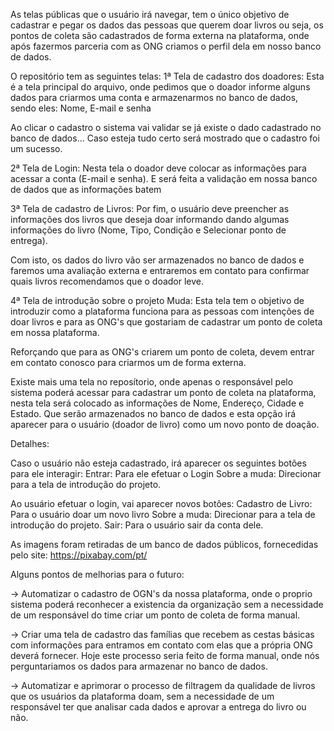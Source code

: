 As telas públicas que o usuário irá navegar, tem o único objetivo de cadastrar e pegar os dados das pessoas que querem doar livros
ou seja, os pontos de coleta são cadastrados de forma externa na plataforma, onde após fazermos parceria com as ONG criamos o perfil
dela em nosso banco de dados.

O repositório tem as seguintes telas:
1ª Tela de cadastro dos doadores:
Esta é a tela principal do arquivo, onde pedimos que o doador informe alguns dados para criarmos uma conta e armazenarmos no banco de
dados, sendo eles: Nome, E-mail e senha

Ao clicar o cadastro o sistema vai validar se já existe o dado cadastrado no banco de dados... Caso esteja tudo certo será mostrado
que o cadastro foi um sucesso.

2ª Tela de Login:
Nesta tela o doador deve colocar as informações para acessar a conta (E-mail e senha). E será feita a validação em nossa banco de
dados que as informações batem

3ª Tela de cadastro de Livros:
Por fim, o usuário deve preencher as informações dos livros que deseja doar informando dando algumas informações do livro (Nome,
Tipo, Condição e Selecionar ponto de entrega).

Com isto, os dados do livro vão ser armazenados no banco de dados e faremos uma avaliação externa e entraremos em contato para
confirmar quais livros recomendamos que o doador leve.

4ª Tela de introdução sobre o projeto Muda:
Esta tela tem o objetivo de introduzir como a plataforma funciona para as pessoas com intenções de doar livros e para as ONG's
que gostariam de cadastrar um ponto de coleta em nossa plataforma.

Reforçando que para as ONG's criarem um ponto de coleta, devem entrar em contato conosco para criarmos um de forma externa.

Existe mais uma tela no reposítorio, onde apenas o responsável pelo sistema poderá acessar para cadastrar um ponto de coleta na
plataforma, nesta tela será colocado as informações de Nome, Endereço, Cidade e Estado. Que serão armazenados no banco de dados e
esta opção irá aparecer para o usuário (doador de livro) como um novo ponto de doação.

Detalhes:

Caso o usuário não esteja cadastrado, irá aparecer os seguintes botões para ele interagir:
Entrar: Para ele efetuar o Login
Sobre a muda: Direcionar para a tela de introdução do projeto.

Ao usuário efetuar o login, vai aparecer novos botôes:
Cadastro de Livro: Para o usuário doar um novo livro
Sobre a muda: Direcionar para a tela de introdução do projeto.
Sair: Para o usuário sair da conta dele.

As imagens foram retiradas de um banco de dados públicos, fornecedidas pelo site: https://pixabay.com/pt/

Alguns pontos de melhorias para o futuro:

-> Automatizar o cadastro de OGN's da nossa plataforma, onde o proprio sistema poderá reconhecer a existencia da organização sem a
necessidade de um responsável do time criar um ponto de coleta de forma manual.

-> Criar uma tela de cadastro das famílias que recebem as cestas básicas com informações para entramos em contato com elas que a
própria ONG deverá fornecer. Hoje este processo seria feito de forma manual, onde nós perguntariamos os dados para armazenar no banco
de dados.

-> Automatizar e aprimorar o processo de filtragem da qualidade de livros que os usuários da plataforma doam, sem a necessidade de um
responsável ter que analisar cada dados e aprovar a entrega do livro ou não.
